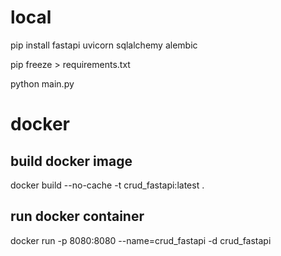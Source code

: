# local

pip install fastapi uvicorn sqlalchemy alembic

pip freeze > requirements.txt

python main.py

# docker

## build docker image
docker build --no-cache -t crud_fastapi:latest .

## run docker container
docker run -p 8080:8080 --name=crud_fastapi -d crud_fastapi
